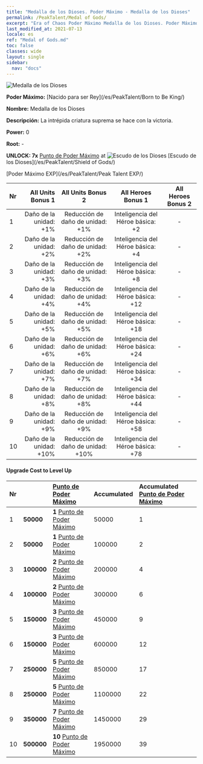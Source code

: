 ```yaml
---
title: "Medalla de los Dioses. Poder Máximo - Medalla de los Dioses"
permalink: /PeakTalent/Medal of Gods/
excerpt: "Era of Chaos Poder Máximo Medalla de los Dioses. Poder Máximo Medalla de los Dioses. Medalla de los Dioses"
last_modified_at: 2021-07-13
locale: es
ref: "Medal of Gods.md"
toc: false
classes: wide
layout: single
sidebar:
  nav: "docs"
---
```


  ![Medalla de los Dioses](/images/pt/talent_4503.png)

  **Poder Máximo:** [Nacido para ser Rey](/es/PeakTalent/Born to Be King/)

  **Nombre:** Medalla de los Dioses

  **Descripción:** La intrépida criatura suprema se hace con la victoria.

  **Power:** 0

  **Root:** -

  **UNLOCK: 7x** [Punto de Poder Máximo](/ItemsES/con_934/) at ![Escudo de los Dioses](/images/pt/talent_4502.png) [Escudo de los Dioses](/es/PeakTalent/Shield of Gods/)

  [Poder Máximo EXP](/es/PeakTalent/Peak Talent EXP/)

  | Nr | All Units Bonus 1 | All Units Bonus 2 | All Heroes Bonus 1 | All Heroes Bonus 2 |
  |:---|--------------:|:-------------:|:-------------:|:-------------:|
  | 1 | Daño de la unidad: +1% | Reducción de daño de unidad: +1% | Inteligencia del Héroe básica: +2 | - |
  | 2 | Daño de la unidad: +2% | Reducción de daño de unidad: +2% | Inteligencia del Héroe básica: +4 | - |
  | 3 | Daño de la unidad: +3% | Reducción de daño de unidad: +3% | Inteligencia del Héroe básica: +8 | - |
  | 4 | Daño de la unidad: +4% | Reducción de daño de unidad: +4% | Inteligencia del Héroe básica: +12 | - |
  | 5 | Daño de la unidad: +5% | Reducción de daño de unidad: +5% | Inteligencia del Héroe básica: +18 | - |
  | 6 | Daño de la unidad: +6% | Reducción de daño de unidad: +6% | Inteligencia del Héroe básica: +24 | - |
  | 7 | Daño de la unidad: +7% | Reducción de daño de unidad: +7% | Inteligencia del Héroe básica: +34 | - |
  | 8 | Daño de la unidad: +8% | Reducción de daño de unidad: +8% | Inteligencia del Héroe básica: +44 | - |
  | 9 | Daño de la unidad: +9% | Reducción de daño de unidad: +9% | Inteligencia del Héroe básica: +58 | - |
  | 10 | Daño de la unidad: +10% | Reducción de daño de unidad: +10% | Inteligencia del Héroe básica: +78 | - |


#### Upgrade Cost to Level Up

  | Nr | <i class="fas fa-coins"/> | [Punto de Poder Máximo](/ItemsES/con_934/) | Accumulated <i class="fas fa-coins"/> | Accumulated [Punto de Poder Máximo](/ItemsES/con_934/) |
  |:---|:--------------|:-------------|:-------------|:-------------|
  | 1 | **50000** | **1** [Punto de Poder Máximo](/ItemsES/con_934/) | 50000 | 1 |
  | 2 | **50000** | **1** [Punto de Poder Máximo](/ItemsES/con_934/) | 100000 | 2 |
  | 3 | **100000** | **2** [Punto de Poder Máximo](/ItemsES/con_934/) | 200000 | 4 |
  | 4 | **100000** | **2** [Punto de Poder Máximo](/ItemsES/con_934/) | 300000 | 6 |
  | 5 | **150000** | **3** [Punto de Poder Máximo](/ItemsES/con_934/) | 450000 | 9 |
  | 6 | **150000** | **3** [Punto de Poder Máximo](/ItemsES/con_934/) | 600000 | 12 |
  | 7 | **250000** | **5** [Punto de Poder Máximo](/ItemsES/con_934/) | 850000 | 17 |
  | 8 | **250000** | **5** [Punto de Poder Máximo](/ItemsES/con_934/) | 1100000 | 22 |
  | 9 | **350000** | **7** [Punto de Poder Máximo](/ItemsES/con_934/) | 1450000 | 29 |
  | 10 | **500000** | **10** [Punto de Poder Máximo](/ItemsES/con_934/) | 1950000 | 39 |
